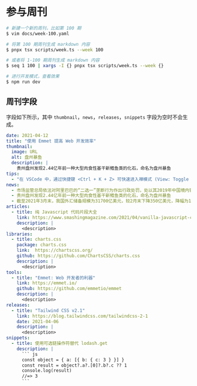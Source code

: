 # 参与周刊

``` bash
# 新建一个新的周刊，比如第 100 期
$ vim docs/week-100.yaml

# 将第 100 期周刊生成 markdown 内容
$ pnpx tsx scripts/week.ts --week 100

# 或者将 1-100 期周刊生成 markdown 内容
$ seq 1 100 | xargs -I {} pnpx tsx scripts/week.ts --week {}

# 进行开发模式，查看效果
$ npm run dev
```

## 周刊字段

字段如下所示，其中 `thumbnail`，`news`，`releases`，`snippets` 字段为空时不会生成。

``` yaml
date: 2021-04-12
title: "使用 Emmet 提高 Web 开发效率"
thumbnail:
  image: URL
  alt: 盘州暴鱼
  description: |
    贵州盘州发现2.44亿年前一种大型肉食性基干新鳍鱼类的化石，命名为盘州暴鱼
tips:
  - "在 VSCode 中，通过快捷键 <Ctrl + K + Z> 可快速进入禅模式 (View: Toggle Zen Mode)"
news:
  - 市场监管总局依法对阿里巴巴的“二选一”垄断行为作出行政处罚，处以其2019年中国境内销售额4557.12亿元4%的罚款，计182.28亿元
  - 贵州盘州发现2.44亿年前一种大型肉食性基干新鳍鱼类的化石，命名为盘州暴鱼
  - 截至2021年3月末，我国外汇储备规模为31700亿美元，较2月末下降350亿美元，降幅为1.09%
articles:
  - title: 纯 Javascript 代码片段大全
    link: https://www.smashingmagazine.com/2021/04/vanilla-javascript-code-snippets/
    description: |
      <description>
libraries:
  - title: charts.css
    package: charts.css
    link:  https://chartscss.org/
    github: https://github.com/ChartsCSS/charts.css
    description: |
      <description>
tools:
  - title: "Emmet: Web 开发者的利器"
    link: https://emmet.io/
    github: https://github.com/emmetio/emmet
    description: |
      <description>
releases:
  - title: "Tailwind CSS v2.1"
    link: https://blog.tailwindcss.com/tailwindcss-2-1
    date: 2021-04-06
    description: |
      <description>
snippets:
  - title: 使用可选链操作符替代 lodash.get
    description: |
      ``` js
      const object = { a: [{ b: { c: 3 } }] }
      const result = object?.a?.[0]?.b?.c ?? 1
      console.log(result)
      //=> 3
      ```
```